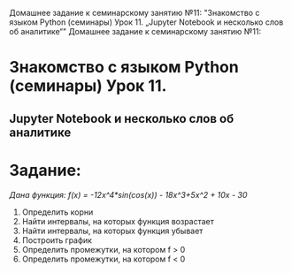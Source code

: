 Домашнее задание к семинарскому занятию №11: "Знакомство с языком Python (семинары) Урок 11. „Jupyter Notebook и несколько слов об аналитике“"
Домашнее задание к семинарскому занятию №11:
# Знакомство с языком Python (семинары) Урок 11.
## Jupyter Notebook и несколько слов об аналитике

# Задание:

_Дана функция: f(x) = -12x^4*sin(cos(x)) - 18x^3+5x^2 + 10x - 30_

1. Определить корни
2. Найти интервалы, на которых функция возрастает
3. Найти интервалы, на которых функция убывает
4. Построить график
5. Определить промежутки, на котором f > 0
6. Определить промежутки, на котором f < 0